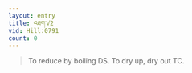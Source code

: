 ```yaml
---
layout: entry
title: འཐག་√2
vid: Hill:0791
count: 0
---
```

> To reduce by boiling DS\. To dry up, dry out TC\.


